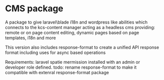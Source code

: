 # CMS package 
A package to give laravel\blade i18n and wordpress like abilities which connects to the kcs-content manager acting as a headless cms
  providing: remote or on page content editing, dynamic pages based on page templates, i18n and more

  
This version also includes response-format to create a unified API response format including uses for async based operations

Requirements: laravel spatie mermission installed with an admin or developer role defined.
todo: rename response-format to make it compatible with extenral response-format package

